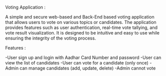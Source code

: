 Voting Application :

A simple and secure web-based and Back-End based voting application  that allows users to vote on various topics or candidates. The application provides features such as user authentication, real-time vote tallying, and vote result visualization. It is designed to be intuitive and easy to use while ensuring the integrity of the voting process.

Features :

-User sign up and login with Aadhar Card Number and password
-User can view the list of candidates
-User can vote for a candidate (only once)
-Admin can manage candidates (add, update, delete)
-Admin cannot vote
